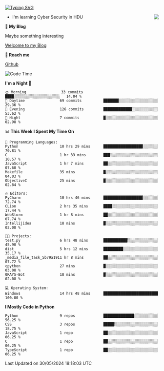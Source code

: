 [![Typing SVG](https://readme-typing-svg.herokuapp.com?font=Fira+Code&pause=1000&random=false&width=450&height=60&lines=Hello+%F0%9F%91%8B%F0%9F%8F%BB;I'm+JBNRZ)](https://git.io/typing-svg)

<a href="#">
  <img align="right" src="https://github-readme-stats.vercel.app/api?username=JBNRZ&show_icons=true&bg_color=15,f2f7fd,E0EAFC" />
</a>

- I'm learning Cyber Security in HDU

 **🌱 My Blog**

Maybe something interesting

[Welcome to my Blog](https://jbnrz.com.cn/)

 **💬 Reach me** 

[Github](https://github.com/JBNRZ)


<!--START_SECTION:waka-->
![Code Time](http://img.shields.io/badge/Code%20Time-511%20hrs%2041%20mins-blue)

**I'm a Night 🦉** 

```text
🌞 Morning                33 commits          ████░░░░░░░░░░░░░░░░░░░░░   14.04 % 
🌆 Daytime                69 commits          ███████░░░░░░░░░░░░░░░░░░   29.36 % 
🌃 Evening                126 commits         █████████████░░░░░░░░░░░░   53.62 % 
🌙 Night                  7 commits           █░░░░░░░░░░░░░░░░░░░░░░░░   02.98 % 
```


📊 **This Week I Spent My Time On** 

```text
💬 Programming Languages: 
Python                   10 hrs 29 mins      ██████████████████░░░░░░░   70.81 % 
C                        1 hr 33 mins        ███░░░░░░░░░░░░░░░░░░░░░░   10.57 % 
JavaScript               1 hr 7 mins         ██░░░░░░░░░░░░░░░░░░░░░░░   07.60 % 
Makefile                 35 mins             █░░░░░░░░░░░░░░░░░░░░░░░░   04.03 % 
ObjectiveC               25 mins             █░░░░░░░░░░░░░░░░░░░░░░░░   02.84 % 

🔥 Editors: 
PyCharm                  10 hrs 46 mins      ██████████████████░░░░░░░   72.74 % 
CLion                    2 hrs 35 mins       ████░░░░░░░░░░░░░░░░░░░░░   17.44 % 
WebStorm                 1 hr 8 mins         ██░░░░░░░░░░░░░░░░░░░░░░░   07.74 % 
Intellijidea             18 mins             █░░░░░░░░░░░░░░░░░░░░░░░░   02.08 % 

🐱‍💻 Projects: 
test.py                  6 hrs 48 mins       ███████████░░░░░░░░░░░░░░   45.90 % 
dist                     5 hrs 12 mins       █████████░░░░░░░░░░░░░░░░   35.17 % 
_media_file_task_5b79a1911 hr 8 mins         ██░░░░░░░░░░░░░░░░░░░░░░░   07.72 % 
cpython                  27 mins             █░░░░░░░░░░░░░░░░░░░░░░░░   03.08 % 
0RAYS-Bot                18 mins             █░░░░░░░░░░░░░░░░░░░░░░░░   02.08 % 

💻 Operating System: 
Windows                  14 hrs 48 mins      █████████████████████████   100.00 % 
```

**I Mostly Code in Python** 

```text
Python                   9 repos             ██████████████░░░░░░░░░░░   56.25 % 
CSS                      3 repos             █████░░░░░░░░░░░░░░░░░░░░   18.75 % 
JavaScript               1 repo              ██░░░░░░░░░░░░░░░░░░░░░░░   06.25 % 
C                        1 repo              ██░░░░░░░░░░░░░░░░░░░░░░░   06.25 % 
TypeScript               1 repo              ██░░░░░░░░░░░░░░░░░░░░░░░   06.25 % 
```




 Last Updated on 30/05/2024 18:18:03 UTC
<!--END_SECTION:waka-->

